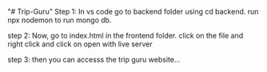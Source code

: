 "# Trip-Guru" 
Step 1:
In vs code go to backend folder using cd backend.
run npx nodemon to run  mongo db.

step 2:
Now, go to index.html in the frontend folder.
click on the file and right click and click on open with live server

step 3:
then you can accesss the trip guru website...
